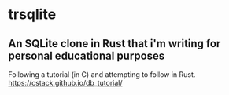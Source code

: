 # trsqlite
## An SQLite clone in Rust that i'm writing for personal educational purposes

Following a tutorial (in C) and attempting to follow in Rust.
https://cstack.github.io/db_tutorial/
